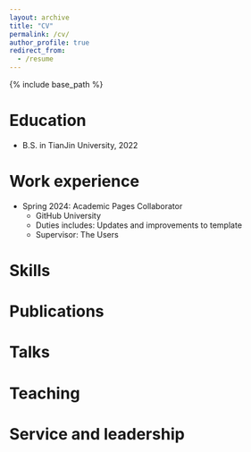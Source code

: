 ```yaml
---
layout: archive
title: "CV"
permalink: /cv/
author_profile: true
redirect_from:
  - /resume
---
```


{% include base_path %}

Education
======
* B.S. in TianJin University, 2022

Work experience
======
* Spring 2024: Academic Pages Collaborator
  * GitHub University
  * Duties includes: Updates and improvements to template
  * Supervisor: The Users
  
Skills
======


Publications
======

  
Talks
======

  
Teaching
======

  
Service and leadership
======
